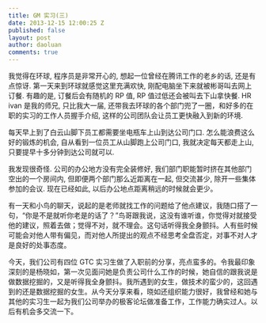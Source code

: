 ```yaml
---
title: GM 实习(三)
date: 2013-12-15 12:00:25 Z
published: false
layout: post
author: daoluan
comments: true
---
```


我觉得在环球, 程序员是非常开心的, 想起一位曾经在腾讯工作的老乡的话, 还是有点惊讶. 第一天来到环球就感觉这里充满欢快, 刚配电脑坐下来就被彬哥叫去网上订餐. 有趣的是, 订餐后会有随机的 RP 值, RP 值过低还会被叫去下山拿快餐. HR ivan 是我的师兄, 只比我大一届, 还带我去环球的各个部门兜了一圈，和好多的在职的实习的工作人员握手介绍, 这样的公司团队会让员工更快融入到新的环境.

每天早上到了白云山脚下员工都需要坐电瓶车上山到达公司门口. 怎么能浪费这么好的锻炼的机会, 自从看到一位员工从山脚跑上公司门口, 我就决定每天都走上山, 只要提早十多分钟到达公司就可以.

我发现很奇怪. 公司的办公地方没有完全装修好, 我们部门职能暂时挤在其他部门空出的一个房间内, 但即便两个部门那么近距离在一起, 但交流甚少, 除开一些集体参加的会议. 现在已经如此, 以后办公地点距离稍远的时候就会更少。

有一天和小鸟的聊天，说起的是老师就找工作的问题给了他点建议，我随口搭了一句，“你是不是就听你老是的话了？”鸟哥跟我说，这没有谁听谁，你觉得对就接受他的建议，照着去做；觉得不对，就不理会。这句话听得我全身颤抖。人有些时候可能会对他人带有偏见，而对他人所提出的观点不经思考全盘否定，对事不对人才是良好的处事态度。

今天，我们公司有四位 GTC 实习生做了入职前的分享，亮点蛮多的。令我最印象深刻的是杨晓如，第一次见面问她是负责公司什么工作的时候，她自信的跟我说是做数据挖掘的，又是听得我全身颤抖。我所遇到的女生，做技术的蛮少的，这回遇到的还是数据挖掘的女生。从今天分享来看，晓如还组织能力很好，我曾经和她与其他的实习生一起为我们公司举办的极客论坛做准备工作，工作能力确实过人。以后有机会多交流一下。

